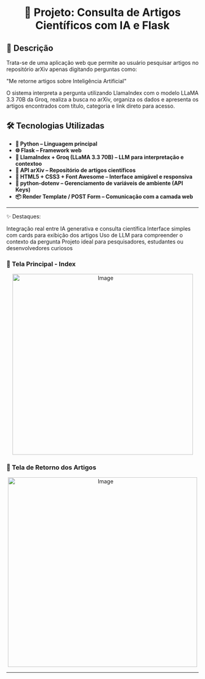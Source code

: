 <div align="center">

# 🚀 Projeto: Consulta de Artigos Científicos com IA e Flask
</div>

## 📌 Descrição  
Trata-se de uma aplicação web que permite ao usuário pesquisar artigos no repositório arXiv apenas digitando perguntas como:

"Me retorne artigos sobre Inteligência Artificial"

O sistema interpreta a pergunta utilizando LlamaIndex com o modelo LLaMA 3.3 70B da Groq, realiza a busca no arXiv, organiza os dados e apresenta os artigos encontrados com título, categoria e link direto para acesso.

## 🛠 Tecnologias Utilizadas  

- **🐍 Python – Linguagem principal**  
- **🌐 Flask – Framework web**  
- **🧠 LlamaIndex + Groq (LLaMA 3.3 70B) – LLM para interpretação e contextoo**
- **📡 API arXiv – Repositório de artigos científicos**
- **🎨 HTML5 + CSS3 + Font Awesome – Interface amigável e responsiva**
- **🔐 python-dotenv – Gerenciamento de variáveis de ambiente (API Keys)**
- **📦 Render Template / POST Form – Comunicação com a camada web**  

---
✨ Destaques:

Integração real entre IA generativa e consulta científica
Interface simples com cards para exibição dos artigos
Uso de LLM para compreender o contexto da pergunta
Projeto ideal para pesquisadores, estudantes ou desenvolvedores curiosos


### 🔹 Tela Principal - Index

<div align="center">
<img width="473" alt="Image" src="https://github.com/user-attachments/assets/1de21fb2-5b25-4df9-af4e-ce64468acf46" />
</div>

### 🔹 Tela de Retorno dos Artigos

<div align="center">
<img width="496" alt="Image" src="https://github.com/user-attachments/assets/84ad95bb-96cc-49fa-9276-6abb93f1c4d8" />
</div>




---
